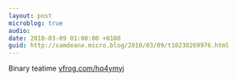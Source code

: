```yaml
---
layout: post
microblog: true
audio: 
date: 2010-03-09 01:00:00 +0100
guid: http://samdeane.micro.blog/2010/03/09/t10230269976.html
---
```

Binary teatime  [yfrog.com/hq4ymyj](http://yfrog.com/hq4ymyj)
